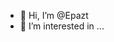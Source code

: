 - 👋 Hi, I’m @Epazt
- 👀 I’m interested in ...
<!---
Epazt/Epazt is a ✨ special ✨ repository because its `README.md` (this file) appears on your GitHub profile.
You can click the Preview link to take a look at your changes.
--->
